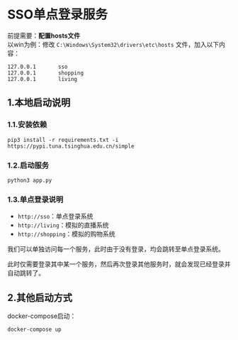 # SSO单点登录服务

前提需要：**配置hosts文件**    
以win为例：修改 `C:\Windows\System32\drivers\etc\hosts` 文件，加入以下内容：
```text
127.0.0.1       sso
127.0.0.1       shopping
127.0.0.1       living
```

## 1.本地启动说明

### 1.1.安装依赖
```shell script
pip3 install -r requirements.txt -i https://pypi.tuna.tsinghua.edu.cn/simple
```

### 1.2.启动服务
```shell script
python3 app.py
```

### 1.3.单点登录说明
- `http://sso`：单点登录系统
- `http://living`：模拟的直播系统
- `http://shopping`：模拟的购物系统

我们可以单独访问每一个服务，此时由于没有登录，均会跳转至单点登录系统。

此时仅需要登录其中某一个服务，然后再次登录其他服务时，就会发现已经登录并自动跳转了。


## 2.其他启动方式
docker-compose启动：
```shell script
docker-compose up
```
